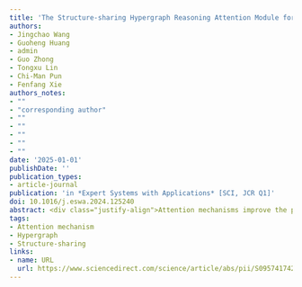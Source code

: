 ```yaml
---
title: 'The Structure-sharing Hypergraph Reasoning Attention Module for CNNs'
authors:
- Jingchao Wang
- Guoheng Huang
- admin
- Guo Zhong
- Tongxu Lin
- Chi-Man Pun
- Fenfang Xie
authors_notes:
- ""
- "corresponding author"
- ""
- ""
- ""
- ""
- ""
date: '2025-01-01'
publishDate: ''
publication_types:
- article-journal
publication: 'in *Expert Systems with Applications* [SCI, JCR Q1]'
doi: 10.1016/j.eswa.2024.125240
abstract: <div class="justify-align">Attention mechanisms improve the performance of models by selectively processing relevant information. However, existing attention mechanisms for CNNs do not utilize the high-order semantic similarity between different channels in the input when inferring attention. To address this issue, in this paper, we propose the Structure-sharing Hypergraph Reasoning Attention Module (SHRA Module) to explore the high-order similarity among nodes via hypergraph learning. SHRA Module transforms the input CNN feature maps into hypergraph node representations, which are used to reason attention under a set of learnable hypergraph convolutions. When performing the hypergraph convolution, the SHRA Module utilizes our proposed structure-sharing hypergraph convolution (SHGCN) to perform hypergraph convolutions, where the hypergraphs from different groups and the weight matrices for hypergraph convolutions are conducted in a right-shifted-permutation sequence of hypergraphs. As a result, the weights matrices can be shared with all groups of hypergraphs while performing hypergraph convolution, thus the global information can be used by the module to have a deep look into the input feature. We evaluate SHRA Module with models in object detection, lesion segmentation, and image classification tasks to demonstrate its effectiveness. Experimental results show that SHRA Module highly significantly enhances model performance, surpassing that of classic attention modules.</div>
tags:
- Attention mechanism
- Hypergraph
- Structure-sharing
links:
- name: URL
  url: https://www.sciencedirect.com/science/article/abs/pii/S0957417424021079
---
```

